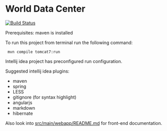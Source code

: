 # World Data Center

[![Build Status](https://travis-ci.org/sochka/wdc.svg)](https://travis-ci.org/sochka/wdc)

Prerequisites: maven is installed

To run this project from terminal run the following command:

     mvn compile tomcat7:run

Intellij idea project has preconfigured run configuration.

Suggested intellij idea plugins:

  - maven
  - spring
  - LESS
  - gitignore (for syntax highlight)
  - angularjs
  - markdown
  - hibernate

Also look into [src/main/webapp/README.md](src/main/webapp/README.md) for front-end documentation.
